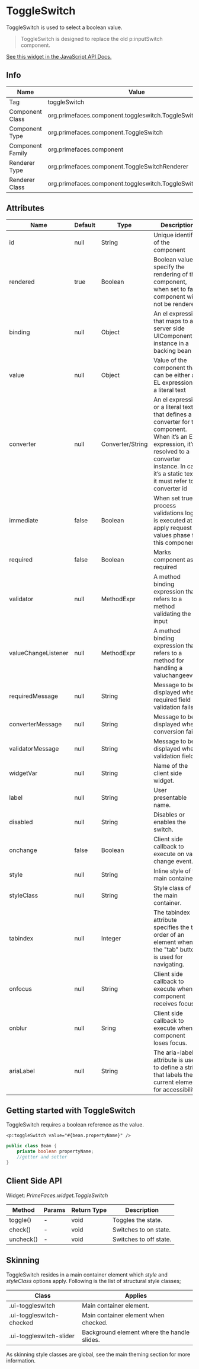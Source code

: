 # ToggleSwitch

ToggleSwitch is used to select a boolean value.

> ToggleSwitch is designed to replace the old p:inputSwitch component.

[See this widget in the JavaScript API Docs.](../jsdocs/classes/src_primefaces.primefaces.widget.toggleswitch.html)

## Info

| Name | Value |
| --- | --- |
| Tag | toggleSwitch
| Component Class | org.primefaces.component.toggleswitch.ToggleSwitch
| Component Type | org.primefaces.component.ToggleSwitch
| Component Family | org.primefaces.component |
| Renderer Type | org.primefaces.component.ToggleSwitchRenderer
| Renderer Class | org.primefaces.component.toggleswitch.ToggleSwitchRenderer

## Attributes

| Name | Default | Type | Description | 
| --- | --- | --- | --- |
id | null | String | Unique identifier of the component
rendered | true | Boolean | Boolean value to specify the rendering of the component, when set to false component will not be rendered.
binding | null | Object | An el expression that maps to a server side UIComponent instance in a backing bean
value | null | Object | Value of the component than can be either an EL expression of a literal text
converter | null | Converter/String | An el expression or a literal text that defines a converter for the component. When it’s an EL expression, it’s resolved to a converter instance. In case it’s a static text, it must refer to a converter id
immediate | false | Boolean | When set true, process validations logic is executed at apply request values phase for this component.
required | false | Boolean | Marks component as required
validator | null | MethodExpr | A method binding expression that refers to a method validating the input
valueChangeListener | null | MethodExpr | A method binding expression that refers to a method for handling a valuchangeevent
requiredMessage | null | String | Message to be displayed when required field validation fails.
converterMessage | null | String | Message to be displayed when conversion fails.
validatorMessage | null | String | Message to be displayed when validation fields.
widgetVar | null | String | Name of the client side widget.
label | null | String | User presentable name.
disabled | null | String | Disables or enables the switch.
onchange | false | Boolean | Client side callback to execute on value change event.
style | null | String | Inline style of the main container.
styleClass | null | String | Style class of the main container.
tabindex | null | Integer | The tabindex attribute specifies the tab order of an element when the "tab" button is used for navigating.
onfocus | null | String | Client side callback to execute when component receives focus.
onblur | null | Sring | Client side callback to execute when component loses focus.
ariaLabel | null | String | The aria-label attribute is used to define a string that labels the current element for accessibility.

## Getting started with ToggleSwitch
ToggleSwitch requires a boolean reference as the value.

```xhtml
<p:toggleSwitch value="#{bean.propertyName}" />
```
```java
public class Bean {
    private boolean propertyName;
    //getter and setter
}
```

## Client Side API
Widget: _PrimeFaces.widget.ToggleSwitch_

| Method | Params | Return Type | Description | 
| --- | --- | --- | --- | 
toggle() | - | void | Toggles the state.
check() | - | void | Switches to on state.
uncheck() | - | void | Switches to off state.

## Skinning
ToggleSwitch resides in a main container element which _style_ and _styleClass_ options apply.
Following is the list of structural style classes;

| Class | Applies | 
| --- | --- | 
.ui-toggleswitch | Main container element.
.ui-toggleswitch-checked | Main container element when checked.
.ui-toggleswitch-slider | Background element where the handle slides.

As skinning style classes are global, see the main theming section for more information.


